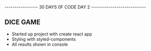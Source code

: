 ----------------- 30 DAYS 0F CODE DAY 2 ----------------------------

<h2>
DICE GAME
</h2>

- Started up project with create react app
- Styling with styled-components
- All results shown in console

